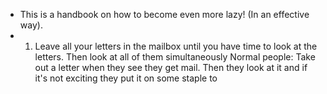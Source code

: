 - This is a handbook on how to become even more lazy! (In an effective way).
- 1. Leave all your letters in the mailbox until you have time to look at the letters.
  Then look at all of them simultaneously 
  Normal people: Take out a letter when they see they get mail. Then they look at it and if it's not exciting they put it on some staple to